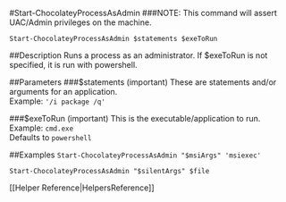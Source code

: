 #Start-ChocolateyProcessAsAdmin
###NOTE: This command will assert UAC/Admin privileges on the machine.  
  
`Start-ChocolateyProcessAsAdmin $statements $exeToRun`  
  
##Description
Runs a process as an administrator. If $exeToRun is not specified, it is run with powershell.  
  
##Parameters
###$statements (important)
These are statements and/or arguments for an application.  
Example: `'/i package /q'`  
  
###$exeToRun (important)
This is the executable/application to run.  
Example: `cmd.exe`  
Defaults to `powershell`  
  
##Examples
`Start-ChocolateyProcessAsAdmin "$msiArgs" 'msiexec'`  
  
`Start-ChocolateyProcessAsAdmin "$silentArgs" $file`  
  
  
[[Helper Reference|HelpersReference]]  